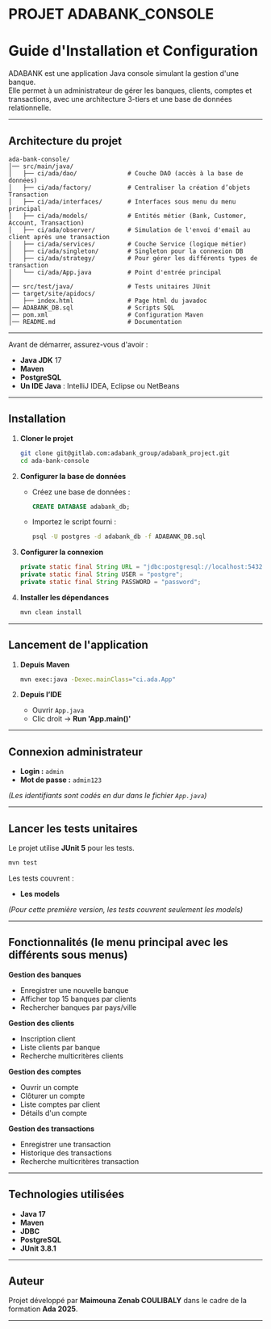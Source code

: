 # PROJET ADABANK_CONSOLE

# Guide d'Installation et Configuration


ADABANK est une application Java console simulant la gestion d'une banque.  
Elle permet à un administrateur de gérer les banques, clients, comptes et transactions, avec une architecture 3-tiers et une base de données relationnelle.

---

## Architecture du projet

```
ada-bank-console/
│── src/main/java/
│   ├── ci/ada/dao/              # Couche DAO (accès à la base de données)
│   ├── ci/ada/factory/          # Centraliser la création d’objets Transaction
│   ├── ci/ada/interfaces/       # Interfaces sous menu du menu principal
│   ├── ci/ada/models/           # Entités métier (Bank, Customer, Account, Transaction)
│   ├── ci/ada/observer/         # Simulation de l'envoi d'email au client après une transaction
│   ├── ci/ada/services/         # Couche Service (logique métier)
│   ├── ci/ada/singleton/        # Singleton pour la connexion DB
│   ├── ci/ada/strategy/         # Pour gérer les différents types de transaction
│   └── ci/ada/App.java          # Point d'entrée principal
│
│── src/test/java/               # Tests unitaires JUnit
│── target/site/apidocs/         
│   ├── index.html               # Page html du javadoc
│── ADABANK_DB.sql               # Scripts SQL
│── pom.xml                      # Configuration Maven
│── README.md                    # Documentation
```
---

Avant de démarrer, assurez-vous d'avoir :

- **Java JDK** 17
- **Maven**  
- **PostgreSQL**  
- **Un IDE Java** : IntelliJ IDEA, Eclipse ou NetBeans

---

## Installation

1. **Cloner le projet**
   ```bash
   git clone git@gitlab.com:adabank_group/adabank_project.git
   cd ada-bank-console
   ```

2. **Configurer la base de données**

    - Créez une base de données :
      ```sql
      CREATE DATABASE adabank_db;
      ```
    - Importez le script fourni :
      ```bash
      psql -U postgres -d adabank_db -f ADABANK_DB.sql

      ```

3. **Configurer la connexion**

   
   ```java
   private static final String URL = "jdbc:postgresql://localhost:5432/adabank_db?currentSchema=public&sslmode=disable";";
   private static final String USER = "postgre";
   private static final String PASSWORD = "password";
   ```

4. **Installer les dépendances**
   ```bash
   mvn clean install
   ```

---

## Lancement de l'application

1. **Depuis Maven**
   ```bash
   mvn exec:java -Dexec.mainClass="ci.ada.App"
   ```

2. **Depuis l’IDE**
    - Ouvrir `App.java`
    - Clic droit → **Run 'App.main()'**

---

## Connexion administrateur

- **Login :** `admin`
- **Mot de passe :** `admin123`

*(Les identifiants sont codés en dur dans le fichier `App.java`)*

---

## Lancer les tests unitaires

Le projet utilise **JUnit 5** pour les tests.

```bash
mvn test
```

Les tests couvrent :
- **Les models**

*(Pour cette première version, les tests couvrent seulement les models)*

---

## Fonctionnalités (le menu principal avec les différents sous menus)

**Gestion des banques**
- Enregistrer une nouvelle banque
- Afficher top 15 banques par clients
- Rechercher banques par pays/ville

**Gestion des clients**
- Inscription client
- Liste clients par banque
- Recherche multicritères clients

**Gestion des comptes**
- Ouvrir un compte
- Clôturer un compte
- Liste comptes par client
- Détails d'un compte

**Gestion des transactions**
- Enregistrer une transaction
- Historique des transactions
- Recherche multicritères transaction

---

## Technologies utilisées

- **Java 17**
- **Maven**
- **JDBC**
- **PostgreSQL**
- **JUnit 3.8.1**

---

## Auteur

Projet développé par **Maimouna Zenab COULIBALY** dans le cadre de la formation **Ada 2025**.

---


